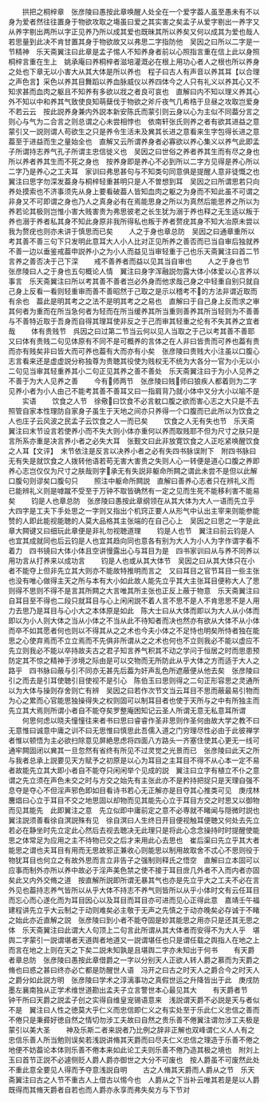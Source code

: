 <!-- { "loadSidebar": true } -->
　　拱把之桐梓章　张彦陵曰愚按此章唤醒人处全在一个爱字葢人虽至愚未有不以身为爱者然往往置身于物欲攻取之塲虽曰爱之其实害之矣孟子从爱字剔出一养字又从养字剔出两所以字正见养乃所以成其爱也既昧其所以养矣又何以成其为爱也哉人若思量到此决不肯甘置其身于物欲故又以弗思二字指防他　吴因之曰所以二字是一节精神　乐天斋翼注曰此章是孟子惕人不知养身者前以心照指言重在信上此以身照桐梓言重在生上　姚承庵曰养桐梓者滋培灌溉必在根上用功心者人之根也所以养身之处也下章无以小害大从其大体是所以养也　程子曰古人有声音以养其耳【以合理之声色言】采色以养其目舞蹈以养血脉威仪以养四体今之人只有礼义以养其心又不知求甚而血肉之躯且不知养有多欲以戕之者良可哀也　直解曰内不知以理义养其心外不知以中和养其气致使良知萌蘖伐于物欲之斧斤夜气几希梏于旦昼之攻取岂爱身不若云云　按此説养身兼内外説本新安陈氏而蒙引则云身以心为主似不同葢分言之则心与气为二合言之则总谓之心未尝相悖也　依南轩张氏则养之者有欲其进益之意蒙引又一説则谓人苟欲生之只是养令生活未及兾其长进之意看来生字包得长进之意葢至于进益而生之量始全也　直解又云所谓养身者必寡欲以养心集义以养气此即孟子所谓持志养气孔子所谓主忠信徙义也　吴因之曰世俗之养者养其生而有尽之身也所以养者养其生而不死之身也　按养身即是养心不必到所以二字方见得是养心所以二字乃是养心之工夫耳　家训曰弗思甚句与不知类句同意俱是提醒人意非徒慨之也　翼注曰思字勿深发葢身与桐梓轻重甚明只是人不曽想到耳　吴因之曰所谓思若只向养处摸索也不济事须先从身上要看破葢人皆知血肉之躯之为身而不知此虽不可谓之非身又不可即谓之身也乃人之真身必有在焉能思身之所以为真然后能思养之所以为养若论其极则岂惟小害大贱害贵为弗思彼老之长生犹为溺于养也释之无生适以叛于养也溺于养者私其身不知此身原非我所得私也叛于养者赘疣其身不知大冶原未尝以我为赘疣也则亦未讲于慎思而已矣
　　人之于身也章总防　吴因之曰通章重所以考其善不善三句下只发明此意耳大人小人比对正见所养之善否而已当自审后独就养不善一边以垂鉴戒葢申説养小之为小人而益见当审轻重于己也乐天斋翼注曰首二节言养之善否决于己下深
　　戒不善养者而益以见其当自审也
　　人之于身也节　张彦陵曰人之于身也五句概论人情　翼注曰身字浑融説勿露大体小体爱以心言养以事言　乐天斋翼注曰所以考其善不善者岂必外身而他求哉己身之中轻重自别只就自己身上反看一看则轻重审而善不善昭然于己取之是示以稽考不的方法非谓近取而有余也　葢此是明其考之之法不是明其考之之易也　直解曰于自己身上反而求之审其何者为重而在所当急何者为轻而在所当缓养其所当重则善养其所当轻则为不善善与不善特近取于吾身而自得其理耳使非反之于己而审其轻重之伦有不失其养之宜者哉
　　体有贵贱节　呉因之曰过第二节当云何以见人当取之于己以考其善不善耶　又曰体有贵贱二句见体原有不同不是可概养的言体之在人非曰皆贵而可养也葢有贵而亦有贱矣非曰皆大而可养也葢有大而亦有小矣　张彦陵曰贵贱大小注虽以口腹心志言看来还是虚虚説分称独尊为贵聴其役使为贱权无不统为大各分一官为小无以小二句见当审其轻重养其小二句正见其养之善不善处　乐天斋翼注曰于为小人见养之不善于为大人见养之善
　　今有师两节　张彦陵曰贱师曰狼疾人都着则为二字见养小者为小人由己不能考其善不善耳又曰一指肩背乃就小体中又分大小以喻不是
　　实语
　　饮食之人节　徐儆曰饮食不必言躭口腹之欲而害心志之大只是不去照管自家本性理防自家身子虽生于天地之间亦只养得一个口腹而已此所以为饮食之人也庄子云风波之民孟子云饮食之人一而已矣
　　饮食之人无有失也节　乐天斋翼注曰末节设言若使养小而不失大则小体亦重何以养而取贱耶不但为尺寸之肤只是言所系亦重是决言养小者之必失大耳　张觐文曰此非放寛饮食之人正吃紧唤醒饮食之人耳【文评】　末节依注是反言以决养小者之必有失四书脉误附下　附四书脉曰无有失是就饮食之人拨转他语若苟无害大害贵之失则人心一转便是道心口腹之养即养心志岂仅仅为尺寸之肤哉则字承无有失説非躯命所闗之谓此未尝不是但以此解口腹句则谬矣口腹句只
　　照注中躯命所闗説　直解曰善养心志者只在辨礼义而已能辨礼义则是嘑蹴不受至于万钟不取皆确然有一定之见而生死不能移利害不能易矣
　　钧是人也章总防　张彦陵曰愚按此章纲领在从其大体为大人一语而先立乎大四字是工夫下手处思之一字则又指出个机窍正要人从形气中认出主宰来则能参能赞的人即此能视能聴的人莫大品格其主张端的在自己心上　吴因之曰思之一字是此章大闗键又曰细玩此章便是非礼勿视聴道理
　　钧是人也节　翼注曰前云钧是人也宜其成就同也后云钧是人也宜其趋向同也意各有别为大人为小人为字作谓字看不着力　四书镜曰大体小体且空讲慢露出心与耳目为是　四书家训曰从与养不同养以用功言从打养来以成功言
　　钧是人也或从其大体节　吴因之曰从其大体只在小者不能夺上但非先立其大则亦不能故特推明而言之　又曰耳目之官节耳目一些主张也没有唯心做得主天之所与本有大小如此故人能先立乎其大主张耳目便称大人了思则得不思则不得不是言其所闗之大言唯其所主张也正反上蔽于物意　乐天斋翼注曰自耳目至不得也二段只就耳目与心上闲闲説不着人言不思不是人不肯思思不是人用力去思乃是耳目与心小大之本体原是如此　陈大士曰从大体而即以为大人从小体而即以为小人则大体之当从小体之不当从此不待知者而决也然亦有欲从大体不从小体而卒不如其愿者何也则以不得其从之之术也今夫小体之不足恃也明矣所恃者独在能思之心使弃焉而不立立焉而不先俱非所谓从之之术也何也不立则我必不能以虚应不先立则我必不能以卒持故夫古之君子知言养气积其不动之学问于恒居之时而思患预防定其不惊之精神于涉境之际由是可以交物而无所防此从乎大体之方而适于大人之路乎　四书脉曰蔽与引不同亦无甚先后葢为奸声乱色所遮蔽便从他去矣　张彦陵曰引之而去是引耳使聴引目使视不是引心　陈伯玉曰思则得之二句正形容思之灵通所以为大体与操则存舍则亡有辨　吴因之曰若作次节文当云耳目不思而蔽最易引物而为心之累而心官能思独操得失之权则固可以制耳目者也使于天所与之中有所独主而先立其大焉则所谓小者自不能夺矣罗整庵困知记云圣人所谓无意无私意耳所谓
　　何思何虑以晓夫憧憧往来者书曰思曰睿睿作圣非思则作圣何由故大学之教不曰无意惟曰诚意中庸之训不曰无思惟曰慎思此吾儒入道之门穷理尽性必由于此彼禅学者惟以顿悟为主必欲扫除意见屏絶思虑将四面八方路头一齐塞住使其心更无一线可通牢闗固闭以兾其一旦忽然有省终有所见不过灵觉之光景而已　张彦陵曰此天之所与我者总承上説要见天方赋予之初原是以心为耳目之主耳目不得不从心本一定不易者故能先立其大即小者自不能夺只闲闲举个见成的説　翼注曰立字有植立不仆之意谓之先立须在声色未交之时与方交之始先有主张此亦不是矜持把捉只是天理自强不息夺是夺心不但淫声邪色即如目看诗书若心无正解亦是目夺其心推类可见　庚戌林麐焻曰心立于耳目不交之地思固以却物而见其能先心立于耳目方交之时思又以御物而见其能先　此即翼注之意　先立似即中庸前定之意不必専就不睹闻与隠微时説也翼注説须善看徐自溟説殊有见　徐自溟曰人生终日开目便视触耳便聴又何处去先立若必在静坐时先立定此心然后去视去聴决无此理只是将此心念念操持时时提醒使能思之体常足为应用之主不待物已交之后才来用此心去思也　崔后渠曰先立乎其大者能思之谓也夫耳目有用而无思故邪正兼收心则能思以制用故取舍不忒心不思则役于物犹耳目也何立之有故外思而言立非告子之强制则释氏之悟空　直解曰立本固可以应事而制外亦所以养中故必于淫声美色禁之使不接于耳目庻几外者不入而内者亦固矣此又内外交脩之道　按直解所説即所谓无暴其气也亦是先立乎大之工夫不必在言外见也葢持志养气皆所以从乎大体不持志不养气则皆所以从乎小体时文有云任耳目而忘心而心遂化而为耳目因心以及耳目而耳目亦可进而见心正得此意　嘉靖壬午福建程讲先立乎大云制之于动则难矣必主敬于无声之先慎之于动亦晚矣必存诚于不睹之始此亦近直解之説　张彦陵曰到小者不能夺固是妙其能思之用亦只是还其无思之体　乐天斋翼注曰此谓大人句顶上二句言此所谓从其大体者而安得不为大人乎　堪舆二字蒙引一説谓堪者天道舆者地道又一説谓堪任也只是谓任载之舆指人在地之上而言在地之上则在天之下矣二説未知孰是且堪舆二字亦未知出于何书
　　有天爵者章总防　张彦陵曰愚按此章借爵之一字以分别天人正欲人转人爵之慕而为天爵之脩也曰惑之甚曰终亦必亡都是防醒世人语　冯开之曰古之时天人之爵合今之时天人之爵分如此説方明　张彦陵曰学术之淳漓事功之真假世运之升降皆出于此　庚戌防墨左襄南独从正学术维世道勘出孟夫子立言警世本心最见其大
　　有天爵者节　钟干所曰天爵之説孟子创之实得自维皇宠锡语意来　浅説谓天爵不必説是天与者似不是　翼注曰人性之徳莫大乎仁义而忠信即仁义之有实处至于乐此仁义忠信之善而不倦只是秉彛好徳自然之情切勿涉工夫故曰自然之贵乐善不倦翼注谓勿涉工夫极是蒙引以美大圣
　　神及乐斯二者来説者乃比例之辞非正解也双峰谓仁义人人有之忠信乐善人所当勉则误矣若浅説讲脩其天爵而曰尽夫仁义忠信之理造于乐善不倦之地便不妨葢论本体则乐善不倦本来如此论工夫则乐善不倦乃造其极之境也　附刘上玉曰首节正説不必遽侧贬人爵人爵亦御世之大分不可废也　按人爵虽不可废然此处不重此意全要见人得而予夺意浅説自明
　　古之人脩其天爵而人爵从之节　乐天斋翼注曰古之人节不重古人上借古以惕今也　人爵从之下当补云唯其若是是以人爵既得而其脩天爵者自若也而人爵亦永享而弗失矣方与下节对
